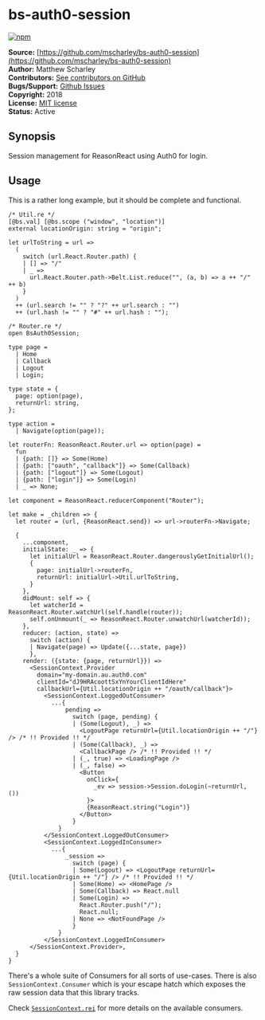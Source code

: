 # bs-auth0-session

[![npm](https://img.shields.io/npm/v/bs-auth0-session.svg)](https://www.npmjs.com/package/bs-auth0-session)

**Source:** [https://github.com/mscharley/bs-auth0-session](https://github.com/mscharley/bs-auth0-session)  
**Author:** Matthew Scharley  
**Contributors:** [See contributors on GitHub][gh-contrib]  
**Bugs/Support:** [Github Issues][gh-issues]  
**Copyright:** 2018  
**License:** [MIT license][license]  
**Status:** Active

## Synopsis

Session management for ReasonReact using Auth0 for login.

## Usage

This is a rather long example, but it should be complete and functional.

```reason
/* Util.re */
[@bs.val] [@bs.scope ("window", "location")]
external locationOrigin: string = "origin";

let urlToString = url =>
  (
    switch (url.React.Router.path) {
    | [] => "/"
    | _ =>
      url.React.Router.path->Belt.List.reduce("", (a, b) => a ++ "/" ++ b)
    }
  )
  ++ (url.search != "" ? "?" ++ url.search : "")
  ++ (url.hash != "" ? "#" ++ url.hash : "");

/* Router.re */
open BsAuth0Session;

type page =
  | Home
  | Callback
  | Logout
  | Login;

type state = {
  page: option(page),
  returnUrl: string,
};

type action =
  | Navigate(option(page));

let routerFn: ReasonReact.Router.url => option(page) =
  fun
  | {path: []} => Some(Home)
  | {path: ["oauth", "callback"]} => Some(Callback)
  | {path: ["logout"]} => Some(Logout)
  | {path: ["login"]} => Some(Login)
  | _ => None;

let component = ReasonReact.reducerComponent("Router");

let make = _children => {
  let router = (url, {ReasonReact.send}) => url->routerFn->Navigate;

  {
    ...component,
    initialState: _ => {
      let initialUrl = ReasonReact.Router.dangerouslyGetInitialUrl();
      {
        page: initialUrl->routerFn,
        returnUrl: initialUrl->Util.urlToString,
      }
    },
    didMount: self => {
      let watcherId = ReasonReact.Router.watchUrl(self.handle(router));
      self.onUnmount(_ => ReasonReact.Router.unwatchUrl(watcherId));
    },
    reducer: (action, state) =>
      switch (action) {
      | Navigate(page) => Update({...state, page})
      },
    render: ({state: {page, returnUrl}}) =>
      <SessionContext.Provider
        domain="my-domain.au.auth0.com"
        clientId="dJ9HRAcoottSxYnYourClientIdHere"
        callbackUrl={Util.locationOrigin ++ "/oauth/callback"}>
          <SessionContext.LoggedOutConsumer>
            ...{
                pending =>
                  switch (page, pending) {
                  | (Some(Logout), _) =>
                    <LogoutPage returnUrl={Util.locationOrigin ++ "/"} /> /* !! Provided !! */
                  | (Some(Callback), _) =>
                    <CallbackPage /> /* !! Provided !! */
                  | (_, true) => <LoadingPage />
                  | (_, false) =>
                    <Button
                      onClick={
                        _ev => session->Session.doLogin(~returnUrl, ())
                      }>
                      {ReasonReact.string("Login")}
                    </Button>
                  }
              }
          </SessionContext.LoggedOutConsumer>
          <SessionContext.LoggedInConsumer>
            ...{
                _session =>
                  switch (page) {
                  | Some(Logout) => <LogoutPage returnUrl={Util.locationOrigin ++ "/"} /> /* !! Provided !! */
                  | Some(Home) => <HomePage />
                  | Some(Callback) => React.null
                  | Some(Login) =>
                    React.Router.push("/");
                    React.null;
                  | None => <NotFoundPage />
                  }
              }
          </SessionContext.LoggedInConsumer>
      </SessionContext.Provider>,
  }
}
```

There's a whole suite of Consumers for all sorts of use-cases. There is also `SessionContext.Consumer` which is your escape hatch which exposes the raw session data that this library tracks.

Check [`SessionContext.rei`][sc-rei] for more details on the available consumers.

  [gh-contrib]: https://github.com/mscharley/bs-auth0-session/graphs/contributors
  [gh-issues]: https://github.com/mscharley/bs-auth0-session/issues
  [license]: https://github.com/mscharley/bs-auth0-session/blob/master/LICENSE
  [sc-rei]: https://github.com/mscharley/bs-auth0-session/blob/master/src/SessionContext.rei
